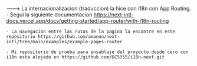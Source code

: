 


---> La internacionalizacion (traduccion) la hice con i18n con App Routing.
    - Segui la siguiente documentacion https://next-intl-docs.vercel.app/docs/getting-started/app-router/with-i18n-routing

    - La navegacion entre las rutas de la pagina la encontre en este repositorio https://github.com/amannn/next-intl/tree/main/examples/example-pages-router

    - Mi repositorio de prueba para ensablaje del proyecto desde cero con i18n esta alojado en https://github.com/GC5355/i18n-next.git

